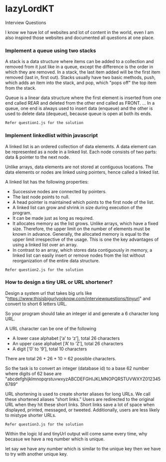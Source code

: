 # lazyLordKT
Interview Questions

I know we have lot of websites and lot of content in the world, even I am also inspired those websites and documented all questions at one place.



### Implement a queue using two stacks

A stack is a data structure where items can be added to a collection and removed from it just like in a queue, except the difference is the order in which they are removed. In a stack, the last item added will be the first item removed (last in, first out). Stacks usually have two basic methods, push, which adds an item into the stack, and pop, which "pops off" the top item from the stack. 

Queue is a linear data structure where the first element is inserted from one end called REAR and deleted from the other end called as FRONT. ... In a queue, one end is always used to insert data (enqueue) and the other is used to delete data (dequeue), because queue is open at both its ends.

```Refer question1.js for the solution```

### Implement linkedlist within javascript

A linked list is an ordered collection of data elements. A data element can be represented as a node in a linked list. Each node consists of two parts: data & pointer to the next node.

Unlike arrays, data elements are not stored at contiguous locations. The data elements or nodes are linked using pointers, hence called a linked list.

A linked list has the following properties:

- Successive nodes are connected by pointers.
- The last node points to null.
- A head pointer is maintained which points to the first node of the list.
- A linked list can grow and shrink in size during execution of the program.
- It can be made just as long as required.
- It allocates memory as the list grows. Unlike arrays, which have a fixed size. Therefore, the upper limit on the number of elements must be known in advance. Generally, the allocated memory is equal to the upper limit irrespective of the usage. This is one the key advantages of using a linked list over an array.
- In contrast to an array, which stores data contiguously in memory, a linked list can easily insert or remove nodes from the list without reorganization of the entire data structure.

```Refer question2.js for the solution```

### How to design a tiny URL or URL shortener?

Design a system url that takes big urls like "https://www.thisisbigurlyooknow.com/interviewquestions/tinyurl" and convert to short 6 letters URL.

So your program should take an integer id and generate a 6 character long URL. 

A URL character can be one of the following

- A lower case alphabet [‘a’ to ‘z’], total 26 characters
- An upper case alphabet [‘A’ to ‘Z’], total 26 characters
- A digit [‘0′ to ‘9’], total 10 characters

There are total 26 + 26 + 10 = 62 possible characters.

So the task is to convert an integer (database id) to a base 62 number where digits of 62 base are "abcdefghijklmnopqrstuvwxyzABCDEFGHIJKLMNOPQRSTUVWXYZ0123456789"


URL shortening is used to create shorter aliases for long URLs. We call these shortened aliases “short links.” Users are redirected to the original URL when they hit these short links. Short links save a lot of space when displayed, printed, messaged, or tweeted. Additionally, users are less likely to mistype shorter URLs.

```Refer question3.js for the solution```

Within the logic Id and tinyUrl output will come same every time, why becasue we have a req number which is unique. 

let say we have any number which is similar to the unique key then we have to try with another unique key.